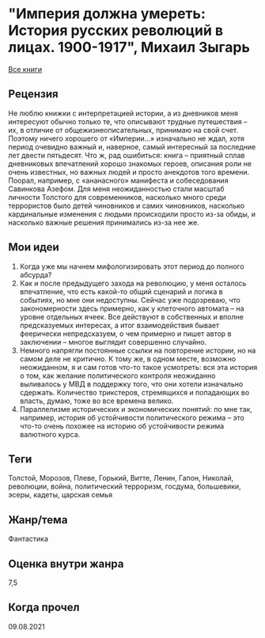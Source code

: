 # "Империя должна умереть: История русских революций в лицах. 1900-1917", Михаил Зыгарь

[Все книги](../README.md)

## Рецензия

Не люблю книжки с интерпретацией истории, а из дневников меня интересуют обычно только те, что описывают трудные путешествия – их, в отличие от общежизнеописательных, принимаю на свой счет. Поэтому ничего хорошего от «Империи…» изначально не ждал, хотя период очевидно важный и, наверное, самый интересный за последние лет двести пятьдесят. Что ж, рад ошибиться: книга – приятный сплав дневниковых впечатлений хорошо знакомых героев, описания роли не очень известных, но важных людей и просто анекдотов того времени. Поорал, например, с «ананасного» манифеста и собеседования Савинкова Азефом. Для меня неожиданностью стали масштаб личности Толстого для современников, насколько много среди террористов было детей чиновников и самих чиновников, насколько кардинальные изменения с людьми происходили просто из-за обиды, и насколько важные решения принимались из-за нее же.

## Мои идеи

1.  Когда уже мы начнем мифологизировать этот период до полного абсурда?
2.  Как и после предыдущего захода на революцию, у меня осталось впечатление, что есть какой-то общий сценарий и логика в событиях, но мне они недоступны. Сейчас уже подозреваю, что закономерности здесь примерно, как у клеточного автомата – на уровне отдельных ячеек. Все действуют в собственных и вполне предсказуемых интересах, а итог взаимодействия бывает феерически непредсказуем, о чем примерно и пишет автор в заключении – многое выглядит совершенно случайно.
3. Немного напрягли постоянные ссылки на повторение истории, но на самом деле не критично. К тому же, в одном месте, возможно неожиданном, я и сам готов что-то такое усмотреть: вся эта история о том, как желание политического контроля неожиданно выливалось у МВД в поддержку того, что они хотели изначально сдержать. Количество трикстеров, стремящихся и попадающих во власть, думаю, тоже во все времена велико.
4. Параллелизме исторических и экономических понятий: по мне так, например, история об устойчивости политического режима – это что-то очень похожее на историю об устойчивости режима валютного курса.

## Теги

Толстой, Морозов, Плеве, Горький, Витте, Ленин, Гапон, Николай, революции, война, политический терроризм, госдума, большевики, эсеры, кадеты, царская семья

## Жанр/тема

Фантастика

## Оценка внутри жанра

7,5

## Когда прочел

09.08.2021
